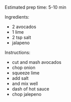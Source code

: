 Estimated prep time: 5-10 min

Ingredients:
- 2 avocados
- 1 lime
- 2 tsp salt
- jalapeno

Instructions:
- cut and mash avocados
- chop onion
- squeeze lime
- add salt
- and mix well
- dash of hot sauce
- chop jalepeno
